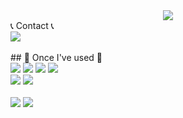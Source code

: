 <div align="center">
<img src=https://capsule-render.vercel.app/api?type=cylinder&height=300&color=gradient&text=Welcome%20&fontAlign=52&section=header&reversal=true&animation=scaleIn&fontColor=black&fontSize=80&desc=Kangjjs's%20github&descSize=25&descAlign=58&fontAlignY=48&descAlignY=63>
</div>
📞 Contact 📞
<div style="display:flex; flex-direction:row;">
    <a href="mailto:todemd12@gmail.com">
        <img src="https://img.shields.io/badge/Gmail-EA4335?style=for-the-badge&logo=Gmail&logoColor=white"> 
    </a>
</div><br>
## 🔨 Once I've used 🔨
<div style="display:flex; flex-direction:column; align-items:flex-start;">
    <div>
        <img src="https://img.shields.io/badge/Java-007396?style=for-the-badge&logo=Java&logoColor=white">
        <img src="https://img.shields.io/badge/Spring Boot-6DB33F?style=for-the-badge&logo=spring boot&logoColor=white"> 
        <img src="https://img.shields.io/badge/MySQL-005C84?style=for-the-badge&logo=mysql&logoColor=white">
        <img src="https://img.shields.io/badge/redis-%23DD0031.svg?&style=for-the-badge&logo=redis&logoColor">  
    </div>
    <div>
        <img src="https://img.shields.io/badge/Andoid Studio-3DDC84?style=flat-square&logo=android studio&logoColor=white">
        <img src="https://img.shields.io/badge/python-3776AB?style=flat-square&logo=python&logoColor=white"> 
</div><br>
<div>
<img src=https://github-readme-stats.vercel.app/api?username=kangjjs>
  <img src=https://github-readme-stats.vercel.app/api/top-langs/?username=kangjjs&layout=compact>
  </div>
<!--
**kangjjs/kangjjs** is a ✨ _special_ ✨ repository because its `README.md` (this file) appears on your GitHub profile.

Here are some ideas to get you started:

- 🔭 I’m currently working on ...
- 🌱 I’m currently learning ...
- 👯 I’m looking to collaborate on ...
- 🤔 I’m looking for help with ...
- 💬 Ask me about ...
- 📫 How to reach me: ...
- 😄 Pronouns: ...
- ⚡ Fun fact: ...
-->
